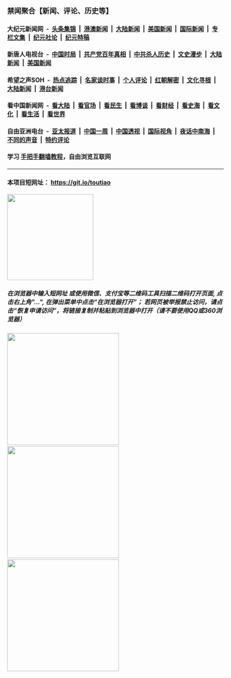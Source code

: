 ### 禁闻聚合【新闻、评论、历史等】

#### 大纪元新闻网 &nbsp;-&nbsp; [头条集锦](indexes/E头条集锦.md?t=03021631) &nbsp;|&nbsp; [港澳新闻](indexes/E港澳新闻.md?t=03021631)  &nbsp;|&nbsp; [大陆新闻](indexes/E大陆新闻.md?t=03021631) &nbsp;|&nbsp; [美国新闻](indexes/E美国新闻.md?t=03021631) &nbsp;|&nbsp; [国际新闻](indexes/E国际新闻.md?t=03021631) &nbsp;|&nbsp; [专栏文集](indexes/E专栏文集.md?t=03021631) &nbsp;|&nbsp; [纪元社论](indexes/E纪元社论.md?t=03021631) &nbsp;|&nbsp; [纪元特稿](indexes/E纪元特稿.md?t=03021631) 

#### 新唐人电视台 &nbsp;-&nbsp; [中国时局](indexes/N中国时局.md?t=03021631) &nbsp;|&nbsp; [共产党百年真相](indexes/N共产党百年真相.md?t=03021631) &nbsp;|&nbsp; [中共杀人历史](indexes/N中共杀人历史.md?t=03021631) &nbsp;|&nbsp; [文史漫步](indexes/N文史漫步.md?t=03021631) &nbsp;|&nbsp; [大陆新闻](indexes/N大陆新闻.md?t=03021631) &nbsp;|&nbsp; [美国新闻](indexes/N美国新闻.md?t=03021631)

#### 希望之声SOH &nbsp;-&nbsp; [热点追踪](indexes/H热点追踪.md?t=03021631) &nbsp;|&nbsp; [名家谈时事](indexes/H名家谈时事.md?t=03021631) &nbsp;|&nbsp; [个人评论](indexes/H个人评论.md?t=03021631)  &nbsp;|&nbsp; [红朝解密](indexes/H红朝解密.md?t=03021631) &nbsp;|&nbsp; [文化寻根](indexes/H文化寻根.md?t=03021631) &nbsp;|&nbsp; [大陆新闻](indexes/H大陆新闻.md?t=03021631) &nbsp;|&nbsp; [港台新闻](indexes/H港台新闻.md?t=03021631)

#### 看中国新闻网 &nbsp;-&nbsp; [看大陆](indexes/S看大陆.md?t=03021631) &nbsp;|&nbsp; [看官场](indexes/S看官场.md?t=03021631) &nbsp;|&nbsp; [看民生](indexes/S看民生.md?t=03021631)  &nbsp;|&nbsp; [看博谈](indexes/S看博谈.md?t=03021631) &nbsp;|&nbsp; [看财经](indexes/S看财经.md?t=03021631) &nbsp;|&nbsp; [看史海](indexes/S看史海.md?t=03021631) &nbsp;|&nbsp; [看文化](indexes/S看文化.md?t=03021631) &nbsp;|&nbsp; [看生活](indexes/S看生活.md?t=03021631) &nbsp;|&nbsp; [看世界](indexes/S看世界.md?t=03021631)

#### 自由亚洲电台 &nbsp;-&nbsp; [亚太报道](indexes/R亚太报道.md?t=03021631) &nbsp;|&nbsp; [中国一周](indexes/R中国一周.md?t=03021631) &nbsp;|&nbsp; [中国透视](indexes/R中国透视.md?t=03021631)  &nbsp;|&nbsp; [国际视角](indexes/R国际视角.md?t=03021631) &nbsp;|&nbsp; [夜话中南海](indexes/R夜话中南海.md?t=03021631) &nbsp;|&nbsp; [不同的声音](indexes/R不同的声音.md?t=03021631) &nbsp;|&nbsp; [特约评论](indexes/R特约评论.md?t=03021631)

#### 学习 [手把手翻墙教程](https://github.com/gfw-breaker/guides/wiki)，自由浏览互联网

----

#### 本项目短网址： https://git.io/toutiao
<img src="https://raw.githubusercontent.com/gfw-breaker/banned-news/master/scripts/img/qr.png" width="200px"/>  

##### 在浏览器中输入短网址 或使用微信、支付宝等二维码工具扫描二维码打开页面, 点击右上角"...", 在弹出菜单中点击“在浏览器打开”； 若网页被举报禁止访问，请点击“恢复申请访问”，将链接复制并粘贴到浏览器中打开（请不要使用QQ或360浏览器）

<img src="https://raw.githubusercontent.com/gfw-breaker/banned-news/master/scripts/img/1.png" width="260px"/> &nbsp; <img src="https://raw.githubusercontent.com/gfw-breaker/banned-news/master/scripts/img/2.png" width="260px"/> &nbsp; <img src="https://raw.githubusercontent.com/gfw-breaker/banned-news/master/scripts/img/3.png" width="260px"/>
